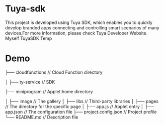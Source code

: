# Tuya-sdk
This project is developed using Tuya SDK, which enables you to quickly develop branded apps connecting and controlling smart scenarios of many devices.For more information, please check Tuya Developer Website.
Myself TuyaSDK Temp

# Demo 

├── cloudfunctions             // Cloud Function directory

│   ├── ty-service            // SDK

├── miniprogram                 // Applet home directory

│   ├── image                   // The gallery
│   ├── libs                   // Third-party libraries
│   ├── pages                  // The directory for the specific page
│   ├── app.js                 // Applet entry
│   ├── app.json               // The configuration file
├── project.config.json        // Project profile
└── README.md            // Description file
